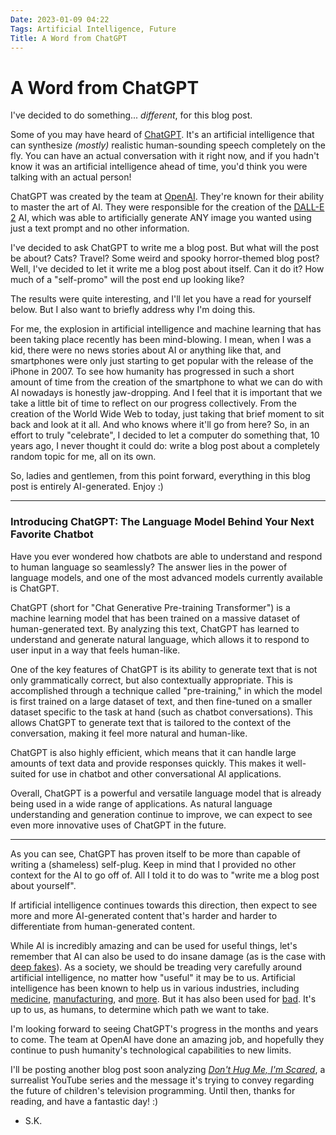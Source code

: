 ```yaml
---
Date: 2023-01-09 04:22
Tags: Artificial Intelligence, Future
Title: A Word from ChatGPT
---
```


# A Word from ChatGPT

I've decided to do something... *different*, for this blog post.

Some of you may have heard of [ChatGPT](https://openai.com/blog/chatgpt/). It's an artificial intelligence that can synthesize *(mostly)* realistic human-sounding speech completely on the fly. You can have an actual conversation with it right now, and if you hadn't know it was an artificial intelligence ahead of time, you'd think you were talking with an actual person!

ChatGPT was created by the team at [OpenAI](https://openai.com). They're known for their ability to master the art of AI. They were responsible for the creation of the [DALL-E 2](https://openai.com/dall-e-2) AI, which was able to artificially generate ANY image you wanted using just a text prompt and no other information.

I've decided to ask ChatGPT to write me a blog post. But what will the post be about? Cats? Travel? Some weird and spooky horror-themed blog post? Well, I've decided to let it write me a blog post about itself. Can it do it? How much of a "self-promo" will the post end up looking like?

The results were quite interesting, and I'll let you have a read for yourself below. But I also want to briefly address why I'm doing this.

For me, the explosion in artificial intelligence and machine learning that has been taking place recently has been mind-blowing. I mean, when I was a kid, there were no news stories about AI or anything like that, and smartphones were only just starting to get popular with the release of the iPhone in 2007. To see how humanity has progressed in such a short amount of time from the creation of the smartphone to what we can do with AI nowadays is honestly jaw-dropping. And I feel that it is important that we take a little bit of time to reflect on our progress collectively. From the creation of the World Wide Web to today, just taking that brief moment to sit back and look at it all. And who knows where it'll go from here? So, in an effort to truly "celebrate", I decided to let a computer do something that, 10 years ago, I never thought it could do: write a blog post about a completely random topic for me, all on its own.

So, ladies and gentlemen, from this point forward, everything in this blog post is entirely AI-generated. Enjoy :)

-----

### Introducing ChatGPT: The Language Model Behind Your Next Favorite Chatbot

Have you ever wondered how chatbots are able to understand and respond to human language so seamlessly? The answer lies in the power of language models, and one of the most advanced models currently available is ChatGPT.

ChatGPT (short for "Chat Generative Pre-training Transformer") is a machine learning model that has been trained on a massive dataset of human-generated text. By analyzing this text, ChatGPT has learned to understand and generate natural language, which allows it to respond to user input in a way that feels human-like.

One of the key features of ChatGPT is its ability to generate text that is not only grammatically correct, but also contextually appropriate. This is accomplished through a technique called "pre-training," in which the model is first trained on a large dataset of text, and then fine-tuned on a smaller dataset specific to the task at hand (such as chatbot conversations). This allows ChatGPT to generate text that is tailored to the context of the conversation, making it feel more natural and human-like.

ChatGPT is also highly efficient, which means that it can handle large amounts of text data and provide responses quickly. This makes it well-suited for use in chatbot and other conversational AI applications.

Overall, ChatGPT is a powerful and versatile language model that is already being used in a wide range of applications. As natural language understanding and generation continue to improve, we can expect to see even more innovative uses of ChatGPT in the future.

-----

As you can see, ChatGPT has proven itself to be more than capable of writing a (shameless) self-plug. Keep in mind that I provided no other context for the AI to go off of. All I told it to do was to "write me a blog post about yourself".

If artificial intelligence continues towards this direction, then expect to see more and more AI-generated content that's harder and harder to differentiate from human-generated content.

While AI is incredibly amazing and can be used for useful things, let's remember that AI can also be used to do insane damage (as is the case with [deep fakes](https://en.wikipedia.org/wiki/Deepfake)). As a society, we should be treading very carefully around artificial intelligence, no matter how "useful" it may be to us. Artificial intelligence has been known to help us in various industries, including [medicine](https://www.frontiersin.org/articles/10.3389/fmed.2020.00027/full), [manufacturing](https://www.birlasoft.com/articles/17-use-cases-of-ai-in-manufacturing), and [more](https://www.giosg.com/blog/ai-used-by-different-industries). But it has also been used for [bad](https://cepr.org/voxeu/columns/dangers-unregulated-artificial-intelligence). It's up to us, as humans, to determine which path we want to take.

I'm looking forward to seeing ChatGPT's progress in the months and years to come. The team at OpenAI have done an amazing job, and hopefully they continue to push humanity's technological capabilities to new limits.

I'll be posting another blog post soon analyzing *[Don't Hug Me, I'm Scared](https://youtube.com/@donthugmeimscared)*, a surrealist YouTube series and the message it's trying to convey regarding the future of children's television programming. Until then, thanks for reading, and have a fantastic day! :)

- S.K.